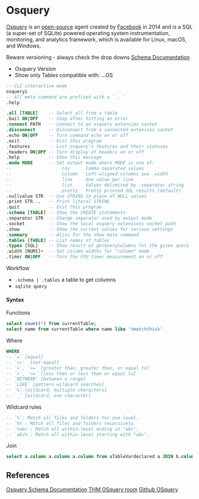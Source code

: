 # Osquery

[Osquery](https://osquery.io/) is an [open-source](https://github.com/osquery/osquery) agent created by [Facebook](https://engineering.fb.com/2014/10/29/security/introducing-osquery/) in 2014 and is a SQL (a super-set of SQLite) powered operating system instrumentation, monitoring, and analytics framework, which is available for Linux, macOS, and Windows.

Beware versioning - always check the drop downs [Schema Documentation](https://osquery.io/schema/)
- Osquery Version
- Show only Tables compatible with: ...OS

```sql
-- CLI interactive mode
osqueryi
-- All meta command are prefixed with a ` . ` 
.help

.all [TABLE]    -- Select all from a table
.bail ON|OFF    -- Stop after hitting an error
.connect PATH   -- Connect to an osquery extension socket
.disconnect     -- Disconnect from a connected extension socket
.echo ON|OFF    -- Turn command echo on or off
.exit           -- Exit this program
.features       -- List osquery's features and their statuses
.headers ON|OFF -- Turn display of headers on or off
.help           -- Show this message
.mode MODE      -- Set output mode where MODE is one of:
--                   csv      Comma-separated values
--                   column   Left-aligned columns see .width
--                   line     One value per line
--                   list     Values delimited by .separator string
--                   pretty   Pretty printed SQL results (default)
.nullvalue STR  -- Use STRING in place of NULL values
.print STR...   -- Print literal STRING
.quit           -- Exit this program
.schema [TABLE] -- Show the CREATE statements
.separator STR  -- Change separator used by output mode
.socket         -- Show the local osquery extensions socket path
.show           -- Show the current values for various settings
.summary        -- Alias for the show meta command
.tables [TABLE] -- List names of tables
.types [SQL]    -- Show result of getQueryColumns for the given query
.width [NUM1]+  -- Set column widths for "column" mode
.timer ON|OFF   -- Turn the CPU timer measurement on or off
```

Workflow 
- `.schema | .tables` a table to get columns
- `sqlite query` 

#### Syntax

Functions
```sql
select count(*) from currentTable;
select name from currentTable where name like '%matchthis%'

```

Where
```sql
WHERE 
-- `=` [equal]
-- `<>`  [not equal]
-- `>`, `>=` [greater than, greater than, or equal to]
-- `<`, `<=` [less than or less than or equal to] 
-- `BETWEEN` [between a range]
-- `LIKE` [pattern wildcard searches]
-- `%` [wildcard, multiple characters]
-- `_` [wildcard, one character]
```

Wildcard rules
```sql
-- `%`: Match all files and folders for one level.
-- `%%`: Match all files and folders recursively.
-- `%abc`: Match all within-level ending in "abc".
-- `abc%`: Match all within-level starting with "abc".
```

Join
```sql
select a.column a.column a.column from aTableVardeclared a JOIN b.column b.column b.column from bTableVardeclared b LIMIT 10;
```

## References

[Osquery Schema Documentation](https://osquery.io/schema/)
[THM OSquery room](https://tryhackme.com/room/osqueryf8)
[Github OSquery](https://github.com/osquery/osquery)